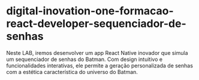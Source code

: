 # digital-inovation-one-formacao-react-developer-sequenciador-de-senhas
Neste LAB, iremos desenvolver um app React Native inovador que simula um sequenciador de senhas do Batman. Com design intuitivo e funcionalidades interativas, ele permite a geração personalizada de senhas com a estética característica do universo do Batman.
